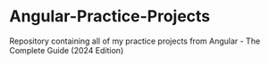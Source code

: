 # Angular-Practice-Projects
Repository containing all of my practice projects from Angular - The Complete Guide (2024 Edition)
